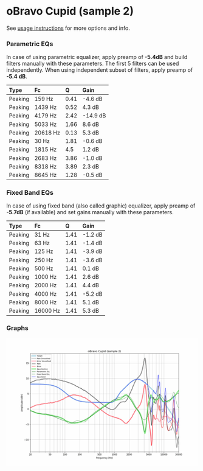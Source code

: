 # oBravo Cupid (sample 2)
See [usage instructions](https://github.com/jaakkopasanen/AutoEq#usage) for more options and info.

### Parametric EQs
In case of using parametric equalizer, apply preamp of **-5.4dB** and build filters manually
with these parameters. The first 5 filters can be used independently.
When using independent subset of filters, apply preamp of **-5.4 dB**.

| Type    | Fc       |    Q | Gain     |
|:--------|:---------|:-----|:---------|
| Peaking | 159 Hz   | 0.41 | -4.6 dB  |
| Peaking | 1439 Hz  | 0.52 | 4.3 dB   |
| Peaking | 4179 Hz  | 2.42 | -14.9 dB |
| Peaking | 5033 Hz  | 1.66 | 8.6 dB   |
| Peaking | 20618 Hz | 0.13 | 5.3 dB   |
| Peaking | 30 Hz    | 1.81 | -0.6 dB  |
| Peaking | 1815 Hz  | 4.5  | 1.2 dB   |
| Peaking | 2683 Hz  | 3.86 | -1.0 dB  |
| Peaking | 8318 Hz  | 3.89 | 2.3 dB   |
| Peaking | 8645 Hz  | 1.28 | -0.5 dB  |

### Fixed Band EQs
In case of using fixed band (also called graphic) equalizer, apply preamp of **-5.7dB**
(if available) and set gains manually with these parameters.

| Type    | Fc       |    Q | Gain    |
|:--------|:---------|:-----|:--------|
| Peaking | 31 Hz    | 1.41 | -1.2 dB |
| Peaking | 63 Hz    | 1.41 | -1.4 dB |
| Peaking | 125 Hz   | 1.41 | -3.9 dB |
| Peaking | 250 Hz   | 1.41 | -3.6 dB |
| Peaking | 500 Hz   | 1.41 | 0.1 dB  |
| Peaking | 1000 Hz  | 1.41 | 2.6 dB  |
| Peaking | 2000 Hz  | 1.41 | 4.4 dB  |
| Peaking | 4000 Hz  | 1.41 | -5.2 dB |
| Peaking | 8000 Hz  | 1.41 | 5.1 dB  |
| Peaking | 16000 Hz | 1.41 | 5.3 dB  |

### Graphs
![](./oBravo%20Cupid%20(sample%202).png)